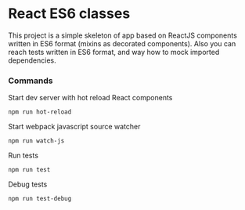 # React ES6 classes

This project is a simple skeleton of app based on ReactJS components written in ES6 format (mixins as decorated components). Also you can reach tests written in ES6 format, and way how to mock imported dependencies.

### Commands
Start dev server with hot reload React components
```
npm run hot-reload
```

Start webpack javascript source watcher
```
npm run watch-js
```

Run tests
``` 
npm run test
```

Debug tests
```
npm run test-debug
```
